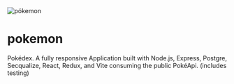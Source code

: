 <img src="/client/src/assets/img/lob.png" alt="pókemon">

# pokemon
Pokédex. A fully responsive Application built with Node.js, Express, Postgre, Secqualize, React, Redux, and Vite  consuming the public PokéApi. (includes testing)
